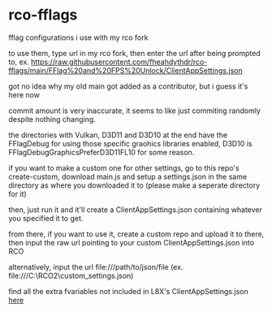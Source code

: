# rco-fflags
fflag configurations i use with my rco fork

to use them, type url in my rco fork, then enter the url after being prompted to, ex. https://raw.githubusercontent.com/fheahdythdr/rco-fflags/main/FFlag%20and%20FPS%20Unlock/ClientAppSettings.json

got no idea why my old main got added as a contributor, but i guess it's here now

commit amount is very inaccurate, it seems to like just commiting randomly despite nothing changing.

the directories with Vulkan, D3D11 and D3D10 at the end have the FFlagDebug for using those specific graohics libraries enabled, D3D10 is FFlagDebugGraphicsPreferD3D11FL10 for some reason.

if you want to make a custom one for other settings, go to this repo's create-custom, download main.js and setup a settings.json in the same directory as where you downloaded it to (please make a seperate directory for it)

then, just run it and it'll create a ClientAppSettings.json containing whatever you specified it to get.

from there, if you want to use it, create a custom repo and upload it to there, then input the raw url pointing to your custom ClientAppSettings.json into RCO

alternatively, input the url file:///path/to/json/file (ex. file:///C:\RCO2\custom_settings.json)

find all the extra fvariables not included in L8X's ClientAppSettings.json [here](https://github.com/MaximumADHD/Roblox-Client-Tracker/blob/roblox/FVariables.txt)
